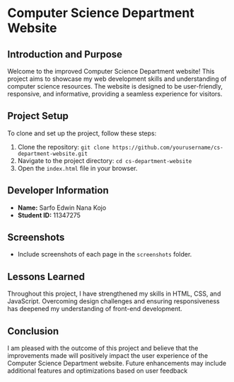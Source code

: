# Computer Science Department Website

## Introduction and Purpose

Welcome to the improved Computer Science Department website! This project aims to showcase my web development skills and understanding of computer science resources. The website is designed to be user-friendly, responsive, and informative, providing a seamless experience for visitors.

## Project Setup

To clone and set up the project, follow these steps:

1. Clone the repository: `git clone https://github.com/yourusername/cs-department-website.git`
2. Navigate to the project directory: `cd cs-department-website`
3. Open the `index.html` file in your browser.

## Developer Information

- **Name:** Sarfo Edwin Nana Kojo
- **Student ID:** 11347275

## Screenshots

- Include screenshots of each page in the `screenshots` folder.

## Lessons Learned

Throughout this project, I have strengthened my skills in HTML, CSS, and JavaScript. Overcoming design challenges and ensuring responsiveness has deepened my understanding of front-end development.

## Conclusion

I am pleased with the outcome of this project and believe that the improvements made will positively impact the user experience of the Computer Science Department website. Future enhancements may include additional features and optimizations based on user feedback
